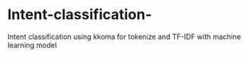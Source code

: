# Intent-classification-
Intent classification using kkoma for tokenize and TF-IDF with machine learning model

